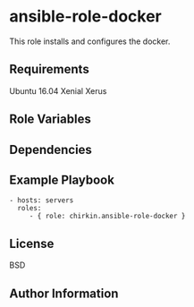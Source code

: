 ansible-role-docker
=========

This role installs and configures the docker.

Requirements
------------

Ubuntu 16.04 Xenial Xerus

Role Variables
--------------


Dependencies
------------


Example Playbook
----------------

    - hosts: servers
      roles:
         - { role: chirkin.ansible-role-docker }

License
-------

BSD

Author Information
------------------
